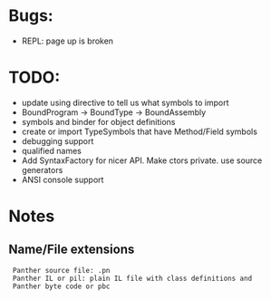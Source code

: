 # Bugs:
- REPL: page up is broken 

# TODO:
- update using directive to tell us what symbols to import
- BoundProgram -> BoundType -> BoundAssembly 
- symbols and binder for object definitions
- create or import TypeSymbols that have Method/Field symbols
- debugging support
- qualified names
- Add SyntaxFactory for nicer API. Make ctors private. use source generators
- ANSI console support

# Notes

## Name/File extensions

     Panther source file: .pn
     Panther IL or pil: plain IL file with class definitions and
     Panther byte code or pbc
